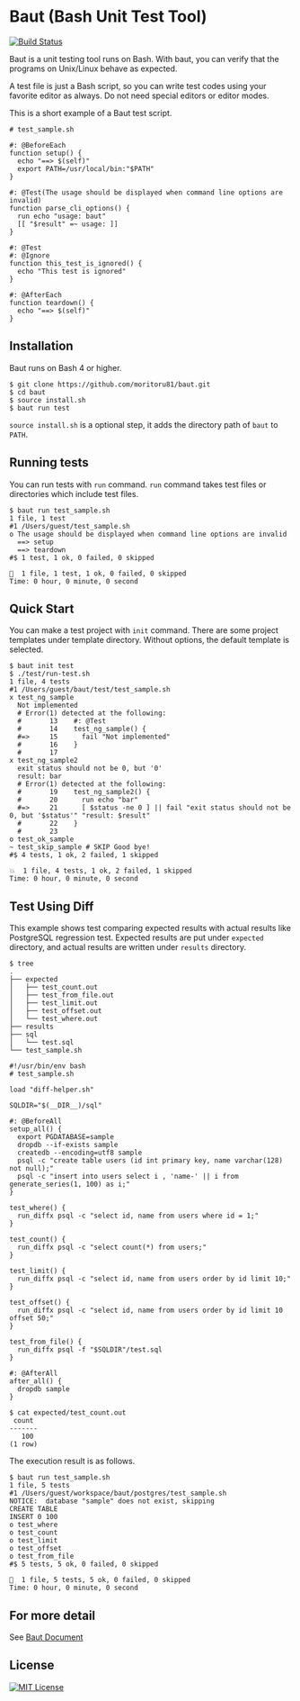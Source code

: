 # Baut (Bash Unit Test Tool)

[![Build Status](https://travis-ci.org/moritoru81/baut.svg?branch=master)](https://travis-ci.org/moritoru81/baut)

Baut is a unit testing tool runs on Bash. With baut, you can verify that the programs on Unix/Linux
behave as expected.

A test file is just a Bash script, so you can write test codes using your favorite editor as always. Do not need special editors
or editor modes.

This is a short example of a Baut test script.

``` shell
# test_sample.sh

#: @BeforeEach
function setup() {
  echo "==> $(self)"
  export PATH=/usr/local/bin:"$PATH"
}

#: @Test(The usage should be displayed when command line options are invalid)
function parse_cli_options() {
  run echo "usage: baut"
  [[ "$result" =~ usage: ]]
}

#: @Test
#: @Ignore
function this_test_is_ignored() {
  echo "This test is ignored"
}

#: @AfterEach
function teardown() {
  echo "==> $(self)"
}
```

## Installation

Baut runs on Bash 4 or higher.

``` shell
$ git clone https://github.com/moritoru81/baut.git
$ cd baut
$ source install.sh
$ baut run test
```

`source install.sh` is a optional step, it adds the directory path of `baut` to `PATH`.


## Running tests

You can run tests with `run` command. `run` command takes test files or directories which include test files.

``` shell
$ baut run test_sample.sh
1 file, 1 test
#1 /Users/guest/test_sample.sh
o The usage should be displayed when command line options are invalid
  ==> setup
  ==> teardown
#$ 1 test, 1 ok, 0 failed, 0 skipped

🎉  1 file, 1 test, 1 ok, 0 failed, 0 skipped
Time: 0 hour, 0 minute, 0 second
```

## Quick Start

You can make a test project with `init` command. There are some project templates under template directory. Without options, the default template is selected.

``` shell
$ baut init test
$ ./test/run-test.sh
1 file, 4 tests
#1 /Users/guest/baut/test/test_sample.sh
x test_ng_sample
  Not implemented
  # Error(1) detected at the following:
  #       13	#: @Test
  #       14	test_ng_sample() {
  #=>     15	  fail "Not implemented"
  #       16	}
  #       17
x test_ng_sample2
  exit status should not be 0, but '0'
  result: bar
  # Error(1) detected at the following:
  #       19	test_ng_sample2() {
  #       20	  run echo "bar"
  #=>     21	  [ $status -ne 0 ] || fail "exit status should not be 0, but '$status'" "result: $result"
  #       22	}
  #       23
o test_ok_sample
~ test_skip_sample # SKIP Good bye!
#$ 4 tests, 1 ok, 2 failed, 1 skipped

💥  1 file, 4 tests, 1 ok, 2 failed, 1 skipped
Time: 0 hour, 0 minute, 0 second
```

## Test Using Diff

This example shows test comparing expected results with actual results like PostgreSQL regression test. Expected results are put under `expected` directory, and actual results are written under `results` directory.

``` shell
$ tree
.
├── expected
│   ├── test_count.out
│   ├── test_from_file.out
│   ├── test_limit.out
│   ├── test_offset.out
│   └── test_where.out
├── results
├── sql
│   └── test.sql
└── test_sample.sh
```

``` shell
#!/usr/bin/env bash
# test_sample.sh

load "diff-helper.sh"

SQLDIR="$(__DIR__)/sql"

#: @BeforeAll
setup_all() {
  export PGDATABASE=sample
  dropdb --if-exists sample
  createdb --encoding=utf8 sample
  psql -c "create table users (id int primary key, name varchar(128) not null);"
  psql -c "insert into users select i , 'name-' || i from generate_series(1, 100) as i;"
}

test_where() {
  run_diffx psql -c "select id, name from users where id = 1;"
}

test_count() {
  run_diffx psql -c "select count(*) from users;"
}

test_limit() {
  run_diffx psql -c "select id, name from users order by id limit 10;"
}

test_offset() {
  run_diffx psql -c "select id, name from users order by id limit 10 offset 50;"
}

test_from_file() {
  run_diffx psql -f "$SQLDIR"/test.sql
}

#: @AfterAll
after_all() {
  dropdb sample
}
```

``` shell
$ cat expected/test_count.out
 count
-------
   100
(1 row)

```

The execution result is as follows.

``` shell
$ baut run test_sample.sh
1 file, 5 tests
#1 /Users/guest/workspace/baut/postgres/test_sample.sh
NOTICE:  database "sample" does not exist, skipping
CREATE TABLE
INSERT 0 100
o test_where
o test_count
o test_limit
o test_offset
o test_from_file
#$ 5 tests, 5 ok, 0 failed, 0 skipped

🎉  1 file, 5 tests, 5 ok, 0 failed, 0 skipped
Time: 0 hour, 0 minute, 0 second
```

## For more detail

See [Baut Document](http://baut.readthedocs.io/en/latest/)

## License

[![MIT License](http://img.shields.io/badge/license-MIT-blue.svg?style=flat)](LICENSE)
